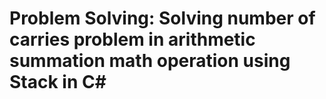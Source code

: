 # Problem Solving: Solving number of carries problem in arithmetic summation math operation using Stack in C#